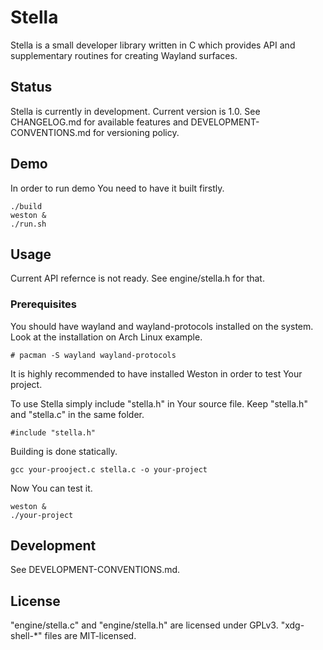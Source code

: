 # Stella

Stella is a small developer library written in C which provides API and supplementary routines for creating Wayland surfaces.

## Status

Stella is currently in development. Current version is 1.0. See CHANGELOG.md for available features and DEVELOPMENT-CONVENTIONS.md for versioning policy.

## Demo

In order to run demo You need to have it built firstly.

```
./build
weston &
./run.sh
```

## Usage

Current API refernce is not ready. See engine/stella.h for that.

### Prerequisites

You should have wayland and wayland-protocols installed on the system. Look at the installation on Arch Linux example.

```
# pacman -S wayland wayland-protocols
```

It is highly recommended to have installed Weston in order to test Your project.

To use Stella simply include "stella.h" in Your source file. Keep "stella.h" and "stella.c" in the same folder.

```
#include "stella.h"
```

Building is done statically.

```
gcc your-prooject.c stella.c -o your-project
```

Now You can test it.

```
weston &
./your-project
```

## Development

See DEVELOPMENT-CONVENTIONS.md.

## License

"engine/stella.c" and "engine/stella.h" are licensed under GPLv3. "xdg-shell-*" files are MIT-licensed.
